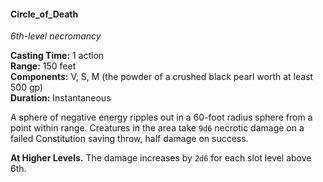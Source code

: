 #### Circle_of_Death
<!-- markdownlint-disable link-image-reference-definitions -->
[_metadata_:spell_name]:- "Circle_of_Death"
[_metadata_:spell_level]:- "6"
[_metadata_:spell_school]:- "necromancy"
[_metadata_:ritual]:- "false"
[_metadata_:casting_time_amount]:- "1"
[_metadata_:casting_time_unit]:- "action"
[_metadata_:range]:- "150 feet"
[_metadata_:target]:- "???"
[_metadata_:components_verbal]:- "true"
[_metadata_:components_somatic]:- "true"
[_metadata_:components_material]:- "true"
[_metadata_:components_material_description]:- "the powder of a crushed black pearl worth at least 500 gp)"
[_metadata_:components_material_cost]:- "500 gp"
[_metadata_:duration]:- "Instantaneous"
[_metadata_:concentration]:- "false"
[_metadata_:saving_throw]:- "Constitution"
[_metadata_:saving_throw_success]:- "halves_damage"
[_metadata_:damage_formula]:- "9d6"
[_metadata_:damage_type]:- "necrotic"
[_metadata_:compared_to_wotc_srd_5.1]:- "mechanics_same_wording_different"
[_metadata_:compared_to_a5e_srd]:- "mechanics_same_wording_different"
<!-- markdownlint-disable-next-line no-emphasis-as-heading -->
_6th-level necromancy_

**Casting Time:** 1 action \
**Range:** 150 feet \
**Components:** V, S, M (the powder of a crushed black pearl worth at least 500 gp) \
**Duration:** Instantaneous

A sphere of negative energy ripples out in a 60-foot radius sphere from a point within range.
Creatures in the area take `9d6` necrotic damage on a failed Constitution saving throw, half damage on success.

**At Higher Levels.**
The damage increases by `2d6` for each slot level above 6th.
